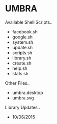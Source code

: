 # UMBRA

Available Shell Scripts..

* facebook.sh
* google.sh
* system.sh
* update.sh
* scripts.sh
* library.sh
* create.sh
* help.sh
* stats.sh

Other Files..

* umbra.desktop
* umbra.svg

Library Updates..

* 10/06/2015

